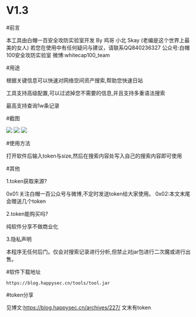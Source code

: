 # V1.3

#前言

本工具由白帽一百安全攻防实验室开发
By 鸡哥 小北 Skay  (老编是这个世界上最美的女人)
若您在使用中有任何疑问与建议，请联系QQ840236327
公众号:白帽100安全攻防实验室
微博:whitecap100_team


#用途

根据关键信息可以快速对网络空间资产搜索,帮助您快速日站 

工具支持高级配置,可以过滤掉您不需要的信息,并且支持多重语法搜索

最高支持查询1w条记录

#截图

![](https://blog.happysec.cn/usr/uploads/2020/05/3277233673.png)
![](https://blog.happysec.cn/usr/uploads/2020/05/3748819768.png)
![](https://blog.happysec.cn/usr/uploads/2020/05/865792482.png)

#使用方法

打开软件后输入token与size,然后在搜索内容处写入自己的搜索内容即可使用

#其他

1.token获取来源?

0x01:关注白帽一百公众号与微博,不定时发送token给大家使用。
0x02:本文末尾会赠送几个token

2.token能购买吗?

纯软件分享不做商业化

3.隐私声明

本程序无任何后门。仅会对搜索记录进行分析,但禁止对jar包进行二次魔或进行出售。

#软件下载地址

    https://blog.happysec.cn/tools/tool.jar

#token分享 

见博文:https://blog.happysec.cn/archives/227/ 文末有token


